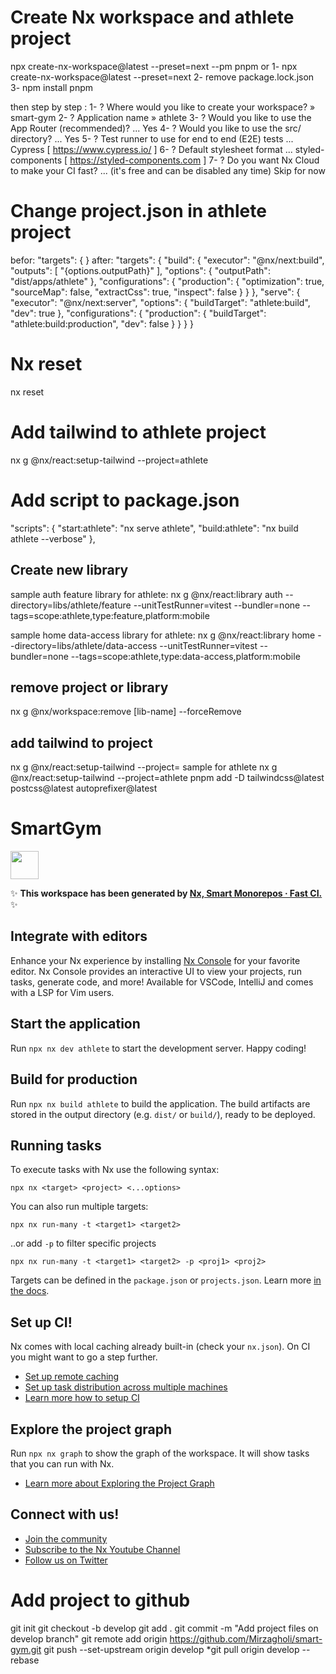 # Create Nx workspace and athlete project 
npx create-nx-workspace@latest --preset=next --pm pnpm
or 
1- npx create-nx-workspace@latest --preset=next 
2- remove package.lock.json 
3- npm install pnpm

then step by step :
1- ? Where would you like to create your workspace? » smart-gym
2- ? Application name » athlete
3- ? Would you like to use the App Router (recommended)? ...
Yes
4- ? Would you like to use the src/ directory? ...
Yes
5- ? Test runner to use for end to end (E2E) tests ...
Cypress [ https://www.cypress.io/ ]
6- ? Default stylesheet format ...
styled-components [ https://styled-components.com            ]
7- ? Do you want Nx Cloud to make your CI fast? ...
(it's free and can be disabled any time)
Skip for now

# Change project.json in athlete project
befor: "targets": { }
after: "targets": {
    "build": {
      "executor": "@nx/next:build",
      "outputs": [
        "{options.outputPath}"
      ],
      "options": {
        "outputPath": "dist/apps/athlete"
      },
      "configurations": {
        "production": {
          "optimization": true,
          "sourceMap": false,
          "extractCss": true,
          "inspect": false
        }
      }
    },
    "serve": {
      "executor": "@nx/next:server",
      "options": {
        "buildTarget": "athlete:build",
        "dev": true
      },
      "configurations": {
        "production": {
          "buildTarget": "athlete:build:production",
          "dev": false
        }
      }
    }
  }

# Nx reset
nx reset

# Add tailwind to athlete project
nx g @nx/react:setup-tailwind --project=athlete

# Add script to package.json 
  "scripts": {
    "start:athlete": "nx serve athlete",
    "build:athlete": "nx build athlete --verbose"
  },

## Create new library
sample auth feature library for athlete:
nx g @nx/react:library auth --directory=libs/athlete/feature --unitTestRunner=vitest --bundler=none --tags=scope:athlete,type:feature,platform:mobile


sample home data-access library for athlete:
nx g @nx/react:library home --directory=libs/athlete/data-access --unitTestRunner=vitest --bundler=none --tags=scope:athlete,type:data-access,platform:mobile

## remove project or library
nx g @nx/workspace:remove [lib-name] --forceRemove    

## add tailwind to project
nx g @nx/react:setup-tailwind --project=<project name>
sample for athlete
nx g @nx/react:setup-tailwind --project=athlete
pnpm add -D tailwindcss@latest postcss@latest autoprefixer@latest














# SmartGym
<a alt="Nx logo" href="https://nx.dev" target="_blank" rel="noreferrer"><img src="https://raw.githubusercontent.com/nrwl/nx/master/images/nx-logo.png" width="45"></a>

✨ **This workspace has been generated by [Nx, Smart Monorepos · Fast CI.](https://nx.dev)** ✨

## Integrate with editors

Enhance your Nx experience by installing [Nx Console](https://nx.dev/nx-console) for your favorite editor. Nx Console
provides an interactive UI to view your projects, run tasks, generate code, and more! Available for VSCode, IntelliJ and
comes with a LSP for Vim users.

## Start the application

Run `npx nx dev athlete` to start the development server. Happy coding!

## Build for production

Run `npx nx build athlete` to build the application. The build artifacts are stored in the output directory (e.g. `dist/` or `build/`), ready to be deployed.

## Running tasks

To execute tasks with Nx use the following syntax:

```
npx nx <target> <project> <...options>
```

You can also run multiple targets:

```
npx nx run-many -t <target1> <target2>
```

..or add `-p` to filter specific projects

```
npx nx run-many -t <target1> <target2> -p <proj1> <proj2>
```

Targets can be defined in the `package.json` or `projects.json`. Learn more [in the docs](https://nx.dev/features/run-tasks).

## Set up CI!

Nx comes with local caching already built-in (check your `nx.json`). On CI you might want to go a step further.

- [Set up remote caching](https://nx.dev/features/share-your-cache)
- [Set up task distribution across multiple machines](https://nx.dev/nx-cloud/features/distribute-task-execution)
- [Learn more how to setup CI](https://nx.dev/recipes/ci)

## Explore the project graph

Run `npx nx graph` to show the graph of the workspace.
It will show tasks that you can run with Nx.

- [Learn more about Exploring the Project Graph](https://nx.dev/core-features/explore-graph)

## Connect with us!

- [Join the community](https://nx.dev/community)
- [Subscribe to the Nx Youtube Channel](https://www.youtube.com/@nxdevtools)
- [Follow us on Twitter](https://twitter.com/nxdevtools)


# Add project to github

git init
git checkout -b develop
git add .
git commit -m "Add project files on develop branch"
git remote add origin https://github.com/Mirzagholi/smart-gym.git
git push --set-upstream origin develop
*git pull origin develop --rebase